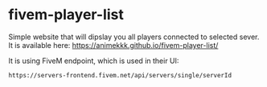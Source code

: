 # fivem-player-list

Simple website that will dipslay you all players connected to selected sever.
It is available here: https://animekkk.github.io/fivem-player-list/

It is using FiveM endpoint, which is used in their UI:

```
https://servers-frontend.fivem.net/api/servers/single/serverId
```
